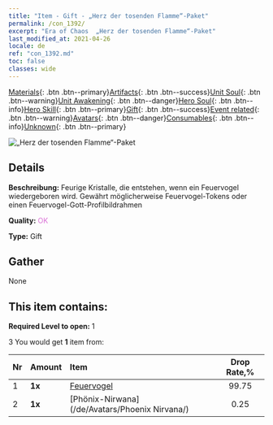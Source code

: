 ```yaml
---
title: "Item - Gift - „Herz der tosenden Flamme“-Paket"
permalink: /con_1392/
excerpt: "Era of Chaos  „Herz der tosenden Flamme“-Paket"
last_modified_at: 2021-04-26
locale: de
ref: "con_1392.md"
toc: false
classes: wide
---
```

 [Materials](/ItemsDE/){: .btn .btn--primary}[Artifacts](/ItemsDE/Artifacts/){: .btn .btn--success}[Unit Soul](/ItemsDE/UnitSoul/){: .btn .btn--warning}[Unit Awakening](/ItemsDE/UnitAwakening/){: .btn .btn--danger}[Hero Soul](/ItemsDE/HeroSoul/){: .btn .btn--info}[Hero Skill](/ItemsDE/HeroSkill/){: .btn .btn--primary}[Gift](/ItemsDE/Gift/){: .btn .btn--success}[Event related](/ItemsDE/Events/){: .btn .btn--warning}[Avatars](/ItemsDE/Avatars/){: .btn .btn--danger}[Consumables](/ItemsDE/Consumables/){: .btn .btn--info}[Unknown](/ItemsDE/Unknown/){: .btn .btn--primary}

 ![„Herz der tosenden Flamme“-Paket](/images/t/i_907006.png)

## Details
 **Beschreibung:** Feurige Kristalle, die entstehen, wenn ein Feuervogel wiedergeboren wird. Gewährt möglicherweise Feuervogel-Tokens oder einen Feuervogel-Gott-Profilbildrahmen

 **Quality:** <span style="color: #DA70D6">OK</span>

 **Type:** Gift

## Gather

  None

## This item contains:

 **Required Level to open:** 1

 3 You would get **1** item  from:

  | Nr | Amount |     Item    | Drop Rate,% |
  |:---|:-------|:------------|:---------:|
  | 1 |  **1x** | [Feuervogel](/ItemsDE/unt_268/) | 99.75 | 
  | 2 |  **1x** | [Phönix-Nirwana](/de/Avatars/Phoenix Nirvana/) | 0.25 | 
